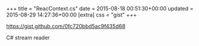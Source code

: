 +++
title = "ReacContext.cs"
date = 2015-08-18 00:51:30+00:00
updated = 2015-08-29 14:27:36+00:00
[extra]
css = "gist"
+++

<https://gist.github.com/0fc720bbd5ac9f435d68>

C# stream reader

